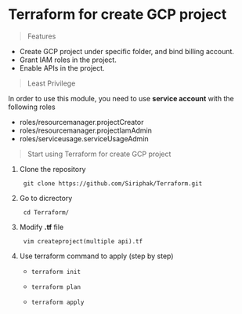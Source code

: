 # Terraform for create GCP project 
> Features
- Create GCP project under specific folder, and bind billing account.
- Grant IAM roles in the project.
- Enable APIs in the project.
> Least Privilege

In order to use this module, you need to use **service account** with the following roles
- roles/resourcemanager.projectCreator
- roles/resourcemanager.projectIamAdmin
- roles/serviceusage.serviceUsageAdmin
> Start using Terraform for create GCP project
1. Clone the repository

        git clone https://github.com/Siriphak/Terraform.git
        
2. Go to dicrectory

        cd Terraform/
        
3. Modify **.tf** file

        vim createproject(multiple api).tf
        
4. Use terraform command to apply (step by step)

    -
          terraform init
    -
          terraform plan
    -
          terraform apply

